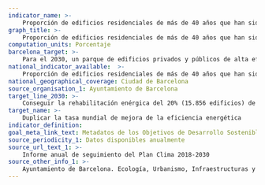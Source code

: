 ```yaml
---
indicator_name: >-
    Proporción de edificios residenciales de más de 40 años que han sido rehabilitados para su mejora energética
graph_title: >-
    Proporción de edificios residenciales de más de 40 años que han sido rehabilitados para su mejora energética
computation_units: Porcentaje
barcelona_target: >-
    Para el 2030, un parque de edificios privados y públicos de alta eficiencia energética
national_indicator_available:  >-
    Proporción de edificios residenciales de más de 40 años que han sido rehabilitados para su mejora energética
national_geographical_coverage: Ciudad de Barcelona 
source_organisation_1: Ayuntamiento de Barcelona
target_line_2030: >-
    Conseguir la rehabilitación enérgica del 20% (15.856 edificios) de los edificios residenciales de más de 40 años y la rehabilitación energética de los edificios municipales a un ritmo del 3 % anual
target_name: >-
    Duplicar la tasa mundial de mejora de la eficiencia energética
indicator_definition:
goal_meta_link_text: Metadatos de los Objetivos de Desarrollo Sostenible de las Naciones Unidas (pdf 894kB)
source_periodicity_1: Datos disponibles anualmente
source_url_text_1: >-
    Informe anual de seguimiento del Plan Clima 2018-2030
source_other_info_1: >-
    Ayuntamiento de Barcelona. Ecología, Urbanismo, Infraestructuras y Movilidad 
---
```

